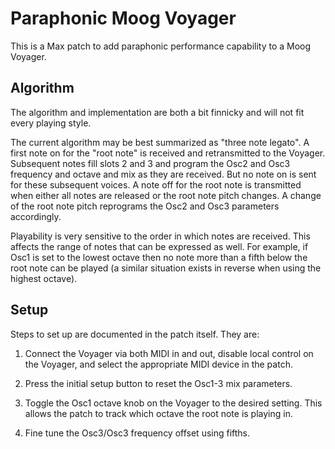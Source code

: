 # Paraphonic Moog Voyager

This is a Max patch to add paraphonic performance capability to a Moog Voyager.

## Algorithm

The algorithm and implementation are both a bit finnicky and will not
fit every playing style.

The current algorithm may be best summarized as "three note legato".  A
first note on for the "root note" is received and retransmitted to the
Voyager.  Subsequent notes fill slots 2 and 3 and program the Osc2 and
Osc3 frequency and octave and mix as they are received.  But no note
on is sent for these subsequent voices.  A note off for the root note
is transmitted when either all notes are released or the root note
pitch changes.  A change of the root note pitch reprograms the Osc2
and Osc3 parameters accordingly.

Playability is very sensitive to the order in which notes are
received.  This affects the range of notes that can be expressed as
well.  For example, if Osc1 is set to the lowest octave then no note
more than a fifth below the root note can be played (a similar
situation exists in reverse when using the highest octave).

## Setup

Steps to set up are documented in the patch itself.  They are:

1. Connect the Voyager via both MIDI in and out, disable local control
   on the Voyager, and select the appropriate MIDI device in the
   patch.

2. Press the initial setup button to reset the Osc1-3 mix parameters.

3. Toggle the Osc1 octave knob on the Voyager to the desired setting.
   This allows the patch to track which octave the root note is
   playing in.

4. Fine tune the Osc3/Osc3 frequency offset using fifths.




